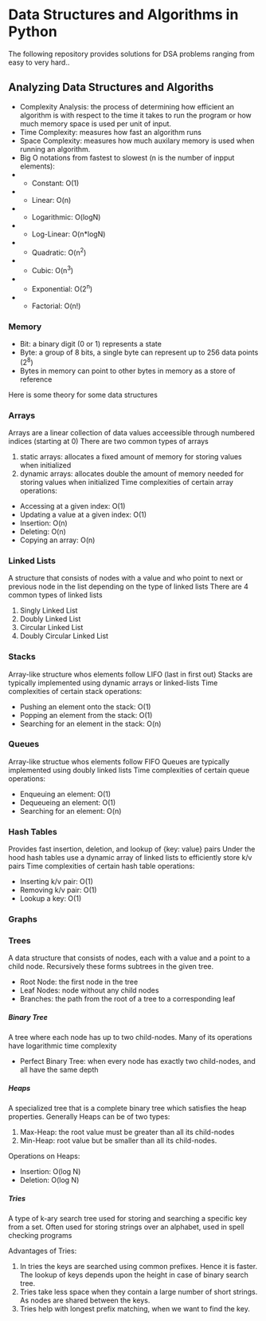 # Data Structures and Algorithms in Python
The following repository provides solutions for DSA problems ranging from easy to very hard..

## Analyzing Data Structures and Algoriths
* Complexity Analysis: the process of determining how efficient an algorithm is with respect to the time it takes to run the program or how much memory space is used per unit of input.
* Time Complexity: measures how fast an algorithm runs 
* Space Complexity: measures how much auxilary memory is used when running an algorithm.
* Big O notations from fastest to slowest (n is the number of inpput elements):
* * Constant: O(1)
* * Linear: O(n)
* * Logarithmic: O(logN)
* * Log-Linear: O(n*logN)
* * Quadratic: O(n<sup>2</sup>)
* * Cubic: O(n<sup>3</sup>)
* * Exponential: O(2<sup>n</sup>)
* * Factorial: O(n!)

### Memory
* Bit: a binary digit (0 or 1) represents a state
* Byte: a group of 8 bits, a single byte can represent up to 256 data points (2<sup>8</sup>)
* Bytes in memory can point to other bytes in memory as a store of reference

Here is some theory for some data structures
### Arrays
Arrays are a linear collection of data values acceessible through numbered indices (starting at 0)
There are two common types of arrays
1. static arrays: allocates a fixed amount of memory for storing values when initialized
2. dynamic arrays: allocates double the amount of memory needed for storing values when initialized
Time complexities of certain array operations:
* Accessing at a given index: O(1)
* Updating a value at a given index: O(1)
* Insertion: O(n)
* Deleting: O(n)
* Copying an array: O(n)


### Linked Lists
A structure that consists of nodes with a value and who point to next or previous node in the list depending on the type of linked lists
There are 4 common types of linked lists
1. Singly Linked List
2. Doubly Linked List
3. Circular Linked List
4. Doubly Circular Linked List

### Stacks
Array-like structure whos elements follow LIFO (last in first out)
Stacks are typically implemented using dynamic arrays or linked-lists
Time complexities of certain stack operations:
* Pushing an element onto the stack: O(1)
* Popping an element from the stack: O(1)
* Searching for an element in the stack: O(n)

### Queues
Array-like structue whos elements follow FIFO
Queues are typically implemented using doubly linked lists
Time complexities of certain queue operations:
* Enqueuing an element: O(1)
* Dequeueing an element: O(1)
* Searching for an element: O(n)

### Hash Tables
Provides fast insertion, deletion, and lookup of {key: value} pairs
Under the hood hash tables use a dynamic array of linked lists to efficiently store k/v pairs
Time complexities of certain hash table operations:
* Inserting k/v pair: O(1)
* Removing k/v pair: O(1)
* Lookup a key: O(1)


### Graphs


### Trees
A data structure that consists of nodes, each with a value and a point to a child node.
Recursively these forms subtrees in the given tree.
* Root Node: the first node in the tree
* Leaf Nodes: node without any child nodes
* Branches: the path from the root of a tree to a corresponding leaf

##### Binary Tree
A tree where each node has up to two child-nodes.
Many of its operations have logarithmic time complexity

* Perfect Binary Tree: when every node has exactly two child-nodes, and all have the same depth

##### Heaps
A specialized tree that is a complete binary tree which satisfies the heap properties.
Generally Heaps can be of two types:
1. Max-Heap: the root value must be greater than all its child-nodes
2. Min-Heap: root value but be smaller than all its child-nodes.

Operations on Heaps:
* Insertion: O(log N)
* Deletion: O(log N)

##### Tries
A type of k-ary search tree used for storing and searching a specific key from a set. 
Often used for storing strings over an alphabet, used in spell checking programs

Advantages of Tries:
1. In tries the keys are searched using common prefixes. Hence it is faster. The lookup of keys depends upon the height in case of binary search tree. 
2. Tries take less space when they contain a large number of short strings. As nodes are shared between the keys.
3. Tries help with longest prefix matching, when we want to find the key.


